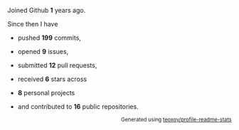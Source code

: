 Joined Github **1** years ago.

Since then I have 

- pushed **199** commits, 

- opened **9** issues, 

- submitted **12** pull requests, 

- received **6** stars across 

- **8** personal projects 

- and contributed to **16** public repositories.


<p align="right"><sub>Generated using <a href="https://github.com/marketplace/actions/profile-readme-stats">teoxoy/profile-readme-stats</a></sub></p>
